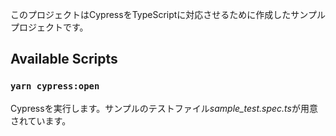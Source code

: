 このプロジェクトはCypressをTypeScriptに対応させるために作成したサンプルプロジェクトです。

## Available Scripts

### `yarn cypress:open`
Cypressを実行します。サンプルのテストファイル*sample_test.spec.ts*が用意されています。